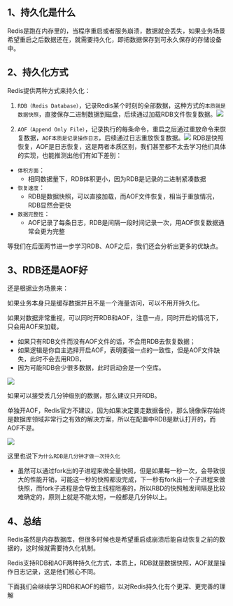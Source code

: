 ## 1、持久化是什么

Redis是跑在内存里的，当程序重启或者服务崩溃，数据就会丢失，如果业务场景希望重启之后数据还在，就需要持久化，即把数据保存到可永久保存的存储设备中。

## 2、持久化方式

Redis提供两种方式来持久化：

1. `RDB（Redis Database）`，记录Redis某个时刻的全部数据，这种方式的`本质就是数据快照`，直接保存二进制数据到磁盘，后续通过加载RDB文件恢复数据。![](https://image-for.oss-cn-guangzhou.aliyuncs.com/for-obsidian/Java_Study/2_%E5%AD%A6%E4%B9%A0%E7%AC%94%E8%AE%B0/1_Java%E8%AF%AD%E8%A8%80%E6%A0%B8%E5%BF%83/1_Java%E5%9F%BA%E7%A1%80/1_Java%E5%A4%8D%E4%B9%A0%E7%AC%94%E8%AE%B0/Pasted%20image%2020231024212102.png)

2. `AOF（Append Only File）`，记录执行的每条命令，重启之后通过重放命令来恢复数据，`AOF本质是记录操作日志`，后续通过日志重放恢复数据。![](https://image-for.oss-cn-guangzhou.aliyuncs.com/for-obsidian/Java_Study/2_%E5%AD%A6%E4%B9%A0%E7%AC%94%E8%AE%B0/1_Java%E8%AF%AD%E8%A8%80%E6%A0%B8%E5%BF%83/1_Java%E5%9F%BA%E7%A1%80/1_Java%E5%A4%8D%E4%B9%A0%E7%AC%94%E8%AE%B0/Pasted%20image%2020231024212210.png)
RDB是快照恢复，AOF是日志恢复，这是两者本质区别，我们甚至都不太去学习他们具体的实现，也能推测出他们有如下差别：
- `体积方面`：
	- 相同数据量下，RDB体积更小，因为RDB是记录的二进制紧凑数据
- `恢复速度`：
	- RDB是数据快照，可以直接加载，而AOF文件恢复，相当于重放情况，RDB显然会更快
- `数据完整性`：
	- AOF记录了每条日志，RDB是间隔一段时间记录一次，用AOF恢复数据通常会更为完整

等我们在后面两节进一步学习RDB、AOF之后，我们还会分析出更多的优缺点。

## 3、RDB还是AOF好

还是根据业务场景来：

如果业务本身只是缓存数据并且不是一个海量访问，可以不用开持久化。

如果对数据非常重视，可以同时开RDB和AOF，注意一点，同时开启的情况下，只会用AOF来加载，
- 如果只有RDB文件而没有AOF文件的话，不会用RDB去恢复数据；
- 如果逻辑是你自主选择开启AOF，表明要强一点的一致性，但是AOF文件缺失，此时不会去用RDB，
- 因为可能RDB会少很多数据，此时启动会是一个空库。

![](https://image-for.oss-cn-guangzhou.aliyuncs.com/for-obsidian/Java_Study/2_%E5%AD%A6%E4%B9%A0%E7%AC%94%E8%AE%B0/1_Java%E8%AF%AD%E8%A8%80%E6%A0%B8%E5%BF%83/1_Java%E5%9F%BA%E7%A1%80/1_Java%E5%A4%8D%E4%B9%A0%E7%AC%94%E8%AE%B0/Pasted%20image%2020231024213140.png)

如果可以接受丢几分钟级别的数据，那么建议只开RDB。

单独开AOF，Redis官方不建议，因为如果决定要走数据备份，那么镜像保存始终是数据库领域非常行之有效的解决方案，所以在配置中RDB是默认打开的，而AOF不是。

![](https://image-for.oss-cn-guangzhou.aliyuncs.com/for-obsidian/Java_Study/2_%E5%AD%A6%E4%B9%A0%E7%AC%94%E8%AE%B0/1_Java%E8%AF%AD%E8%A8%80%E6%A0%B8%E5%BF%83/1_Java%E5%9F%BA%E7%A1%80/1_Java%E5%A4%8D%E4%B9%A0%E7%AC%94%E8%AE%B0/Pasted%20image%2020231024213457.png)

这里也说下`为什么RDB是几分钟才做一次持久化`
- 虽然可以通过fork出的子进程来做全量快照，但是如果每一秒一次，会导致很大的性能开销，可能这一秒的快照都没完成，下一秒有fork出一个子进程来做快照，而fork子进程是会导致主线程阻塞的，所以RBD的快照触发间隔是比较难确定的，原则上就是不能太短，一般都是几分钟以上。

## 4、总结

Redis虽然是内存数据库，但很多时候也是希望重启或崩溃后能自动恢复之前的数据的，这时候就需要持久化机制。

Redis支持RDB和AOF两种持久化方式，本质上，RDB就是数据快照，AOF就是操作日志记录，这是他们核心不同。

下面我们会继续学习RDB和AOF的细节，以对Redis持久化有个更深、更完善的理解
